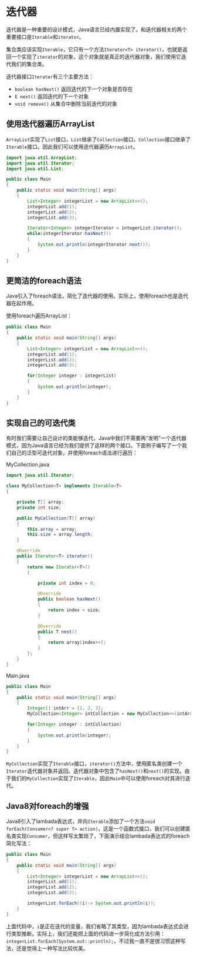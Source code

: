 # 迭代器

迭代器是一种重要的设计模式，Java语言已经内置实现了。和迭代器相关的两个重要接口是`Iterable`和`iterator`。

集合类应该实现`Iterable`，它只有一个方法`Iterator<T> iterator()`，也就是返回一个实现了`iterator`的对象，这个对象就是真正的迭代器对象，我们使用它迭代我们的集合类。

迭代器接口`Iterator`有三个主要方法：

* `boolean hasNext()` 返回迭代的下一个对象是否存在
* `E next()` 返回迭代的下一个对象
* `void remove()` 从集合中删除当前迭代的对象

## 使用迭代器遍历ArrayList

`ArrayList`实现了`List`接口，`List`继承了`Collection`接口，`Collection`接口继承了`Iterable`接口。因此我们可以使用迭代器遍历`ArrayList`。

```java
import java.util.ArrayList;
import java.util.Iterator;
import java.util.List;

public class Main
{
	public static void main(String[] args)
	{
		List<Integer> integerList = new ArrayList<>();
		integerList.add(1);
		integerList.add(2);
		integerList.add(3);

		Iterator<Integer> integerIterator = integerList.iterator();
		while(integerIterator.hasNext())
		{
			System.out.println(integerIterator.next());
		}
	}
}
```

## 更简洁的foreach语法

Java引入了foreach语法，简化了迭代器的使用。实际上，使用foreach也是迭代器在起作用。

使用foreach遍历ArrayList：
```java
public class Main
{
	public static void main(String[] args)
	{
		List<Integer> integerList = new ArrayList<>();
		integerList.add(1);
		integerList.add(2);
		integerList.add(3);

		for(Integer integer : integerList)
		{
			System.out.println(integer);
		}
	}
}
```

## 实现自己的可迭代类

有时我们需要让自己设计的类能够迭代，Java中我们不需要再“发明”一个迭代器模式，因为Java语言已经为我们提供了这样的两个接口。下面例子编写了一个我们自己的泛型可迭代对象，并使用foreach语法进行遍历：

MyCollection.java
```java
import java.util.Iterator;

class MyCollection<T> implements Iterable<T>
{

	private T[] array;
	private int size;

	public MyCollection(T[] array)
	{
		this.array = array;
		this.size = array.length;
	}

	@Override
	public Iterator<T> iterator()
	{
		return new Iterator<T>()
		{

			private int index = 0;

			@Override
			public boolean hasNext()
			{
				return index < size;
			}

			@Override
			public T next()
			{
				return array[index++];
			}
		};
	}
}
```

Main.java
```java
public class Main
{
	public static void main(String[] args)
	{
		Integer[] intArr = {1, 2, 3};
		MyCollection<Integer> intCollection = new MyCollection<>(intArr);

		for(Integer integer : intCollection)
		{
			System.out.println(integer);
		}
	}
}
```

`MyCollection`实现了`Iterable`接口，`iterator()`方法中，使用匿名类创建一个`Iterator`迭代器对象并返回。迭代器对象中包含了`hasNext()`和`next()`的实现。由于我们的`MyCollection`实现了`Iterable`，因此`Main`中可以使用foreach对其进行迭代。

## Java8对foreach的增强

Java8引入了lambada表达式，并向`Iterable`添加了一个方法`void forEach(Consumer<? super T> action)`，这是一个函数式接口，我们可以创建匿名类实现`Consumer`，但这样写太繁琐了，下面演示结合lambada表达式的foreach简化写法：

```java
public class Main
{
	public static void main(String[] args)
	{
		List<Integer> integerList = new ArrayList<>();
		integerList.add(1);
		integerList.add(2);
		integerList.add(3);

		integerList.forEach((i)-> System.out.println(i));
	}
}
```

上面代码中，`i`是正在迭代的变量，我们省略了其类型，因为lambada表达式会进行类型推断。实际上，我们还能把上面的代码进一步简化成方法引用：`integerList.forEach(System.out::println);`，不过我一直不是很习惯这种写法，还是觉得上一种写法比较优美。
